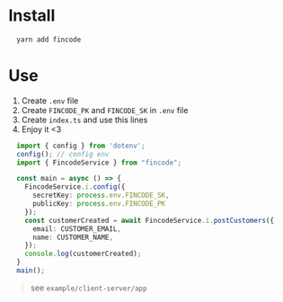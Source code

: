 # Install
```bash
  yarn add fincode
```

# Use

1. Create `.env` file
2. Create `FINCODE_PK` and `FINCODE_SK` in `.env` file
3. Create `index.ts` and use this lines
4. Enjoy it <3
```typescript
  import { config } from 'dotenv';
  config(); // config env
  import { FincodeService } from "fincode";

  const main = async () => {
    FincodeService.i.config({
      secretKey: process.env.FINCODE_SK,
      publicKey: process.env.FINCODE_PK
    });
    const customerCreated = await FincodeService.i.postCustomers({
      email: CUSTOMER_EMAIL,
      name: CUSTOMER_NAME,
    });
    console.log(customerCreated);
  }
  main();
```

> see `example/client-server/app`